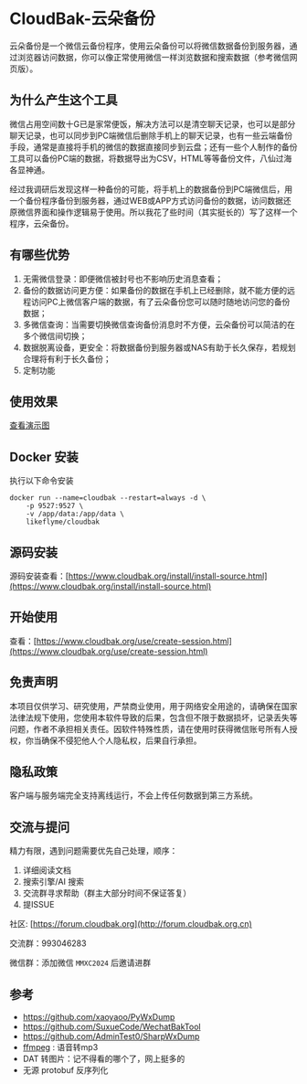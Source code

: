 # CloudBak-云朵备份
云朵备份是一个微信云备份程序，使用云朵备份可以将微信数据备份到服务器，通过浏览器访问数据，你可以像正常使用微信一样浏览数据和搜索数据（参考微信网页版）。

## 为什么产生这个工具
微信占用空间数十G已是家常便饭，解决方法可以是清空聊天记录，也可以是部分聊天记录，也可以同步到PC端微信后删除手机上的聊天记录，也有一些云端备份手段，通常是直接将手机的微信的数据直接同步到云盘；还有一些个人制作的备份工具可以备份PC端的数据，将数据导出为CSV，HTML等等备份文件，八仙过海各显神通。

经过我调研后发现这样一种备份的可能，将手机上的数据备份到PC端微信后，用一个备份程序备份到服务器，通过WEB或APP方式访问备份的数据，访问数据还原微信界面和操作逻辑易于使用。所以我花了些时间（其实挺长的）写了这样一个程序，云朵备份。

## 有哪些优势
1. 无需微信登录：即便微信被封号也不影响历史消息查看；
2. 备份的数据访问更方便：如果备份的数据在手机上已经删除，就不能方便的远程访问PC上微信客户端的数据，有了云朵备份您可以随时随地访问您的备份数据；
3. 多微信查询：当需要切换微信查询备份消息时不方便，云朵备份可以简洁的在多个微信间切换；
4. 数据脱离设备，更安全：将数据备份到服务器或NAS有助于长久保存，若规划合理将有利于长久备份；
5. 定制功能

## 使用效果
[查看演示图](https://www.cloudbak.org/use-case.html)

## Docker 安装

执行以下命令安装
```shell
docker run --name=cloudbak --restart=always -d \
    -p 9527:9527 \
    -v /app/data:/app/data \
    likeflyme/cloudbak
```

## 源码安装

源码安装查看：[https://www.cloudbak.org/install/install-source.html](https://www.cloudbak.org/install/install-source.html)

## 开始使用

查看：[https://www.cloudbak.org/use/create-session.html](https://www.cloudbak.org/use/create-session.html)

## 免责声明

本项目仅供学习、研究使用，严禁商业使用，用于网络安全用途的，请确保在国家法律法规下使用，您使用本软件导致的后果，包含但不限于数据损坏，记录丢失等问题，作者不承担相关责任。因软件特殊性质，请在使用时获得微信账号所有人授权，你当确保不侵犯他人个人隐私权，后果自行承担。

## 隐私政策

客户端与服务端完全支持离线运行，不会上传任何数据到第三方系统。

## 交流与提问

精力有限，遇到问题需要优先自己处理，顺序：
1. 详细阅读文档
2. 搜索引擎/AI 搜索
3. 交流群寻求帮助（群主大部分时间不保证答复）
4. 提ISSUE

社区: [https://forum.cloudbak.org](http://forum.cloudbak.org.cn)

交流群：993046283

微信群：添加微信 `MMXC2024` 后邀请进群

## 参考

* https://github.com/xaoyaoo/PyWxDump
* https://github.com/SuxueCode/WechatBakTool
* https://github.com/AdminTest0/SharpWxDump
* [ffmpeg](https://www.ffmpeg.org/) : 语音转mp3
* DAT 转图片：记不得看的哪个了，网上挺多的
* 无源 protobuf 反序列化


